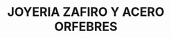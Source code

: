 ---
title: "JOYERIA ZAFIRO Y ACERO ORFEBRES"
url: /socorro/joyeria-zafiro-y-acero-orfebres/
shop: joyería
---